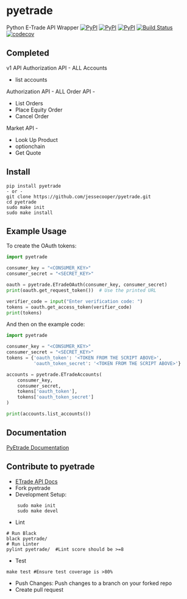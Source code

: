 # pyetrade

Python E-Trade API Wrapper
[![PyPI](https://img.shields.io/pypi/v/pyetrade.svg)](https://pypi.python.org/pypi/pyetrade)
[![PyPI](https://img.shields.io/pypi/l/pyetrade.svg)]()
[![PyPI](https://img.shields.io/pypi/pyversions/pyetrade.svg)](https://pypi.python.org/pypi/pyetrade)
[![Build Status](https://github.com/jessecooper/pyetrade/actions/workflows/build.yml/badge.svg?branch=master)](https://github.com/jessecooper/pyetrade/actions/workflows/build.yml/badge.svg?branch=master)
[![codecov](https://codecov.io/gh/jessecooper/pyetrade/branch/master/graph/badge.svg)](https://codecov.io/gh/jessecooper/pyetrade)

## Completed
v1 API
Authorization API - ALL
Accounts
* list accounts

Authorization API - ALL
Order API -
* List Orders
* Place Equity Order
* Cancel Order

Market API -
* Look Up Product
* optionchain
* Get Quote

## Install
```
pip install pyetrade
- or -
git clone https://github.com/jessecooper/pyetrade.git
cd pyetrade
sudo make init
sudo make install
```
## Example Usage

To create the OAuth tokens:
```python
import pyetrade

consumer_key = "<CONSUMER_KEY>"
consumer_secret = "<SECRET_KEY>"

oauth = pyetrade.ETradeOAuth(consumer_key, consumer_secret)
print(oauth.get_request_token())  # Use the printed URL

verifier_code = input("Enter verification code: ")
tokens = oauth.get_access_token(verifier_code)
print(tokens)
```

And then on the example code:

```python
import pyetrade

consumer_key = "<CONSUMER_KEY>"
consumer_secret = "<SECRET_KEY>"
tokens = {'oauth_token': '<TOKEN FROM THE SCRIPT ABOVE>',
          'oauth_token_secret': '<TOKEN FROM THE SCRIPT ABOVE>'}

accounts = pyetrade.ETradeAccounts(
    consumer_key,
    consumer_secret,
    tokens['oauth_token'],
    tokens['oauth_token_secret']
)

print(accounts.list_accounts())
```
## Documentation
[PyEtrade Documentation](https://pyetrade.readthedocs.io/en/latest/)
## Contribute to pyetrade
* [ETrade API Docs](https://developer.etrade.com/ctnt/dev-portal/getArticleByCategory?category=Documentation)
* Fork pyetrade
* Development Setup:
```
    sudo make init
    sudo make devel
```
* Lint
```
# Run Black
black pyetrade/
# Run Linter
pylint pyetrade/  #Lint score should be >=8
```
* Test
```
make test #Ensure test coverage is >80%
```
* Push Changes:
Push changes to a branch on your forked repo
* Create pull request

